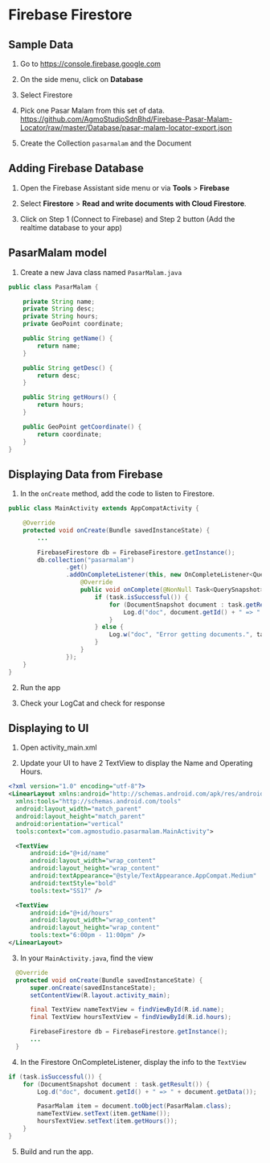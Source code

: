 # Firebase Firestore

## Sample Data

1. Go to https://console.firebase.google.com

2. On the side menu, click on **Database**

3. Select Firestore

4. Pick one Pasar Malam from this set of data. https://github.com/AgmoStudioSdnBhd/Firebase-Pasar-Malam-Locator/raw/master/Database/pasar-malam-locator-export.json

5. Create the Collection `pasarmalam` and the Document

## Adding Firebase Database

1. Open the Firebase Assistant side menu or via **Tools** > **Firebase**

2. Select **Firestore** > **Read and write documents with Cloud Firestore**.

3. Click on Step 1 (Connect to Firebase) and Step 2 button (Add the realtime database to your app)

## PasarMalam model

1. Create a new Java class named `PasarMalam.java`
  ```java
  public class PasarMalam {

      private String name;
      private String desc;
      private String hours;
      private GeoPoint coordinate;

      public String getName() {
          return name;
      }

      public String getDesc() {
          return desc;
      }

      public String getHours() {
          return hours;
      }

      public GeoPoint getCoordinate() {
          return coordinate;
      }
  }
  ```

## Displaying Data from Firebase

1. In the `onCreate` method, add the code to listen to Firestore.
  ```java
  public class MainActivity extends AppCompatActivity {

      @Override
      protected void onCreate(Bundle savedInstanceState) {
          ...

          FirebaseFirestore db = FirebaseFirestore.getInstance();
          db.collection("pasarmalam")
                  .get()
                  .addOnCompleteListener(this, new OnCompleteListener<QuerySnapshot>() {
                      @Override
                      public void onComplete(@NonNull Task<QuerySnapshot> task) {
                          if (task.isSuccessful()) {
                              for (DocumentSnapshot document : task.getResult()) {
                                  Log.d("doc", document.getId() + " => " + document.getData());
                              }
                          } else {
                              Log.w("doc", "Error getting documents.", task.getException());
                          }
                      }
                  });
      }
  }

  ```

2. Run the app

3. Check your LogCat and check for response

## Displaying to UI

1. Open activity_main.xml

2. Update your UI to have 2 TextView to display the Name and Operating Hours.

  ```xml
  <?xml version="1.0" encoding="utf-8"?>
<LinearLayout xmlns:android="http://schemas.android.com/apk/res/android"
    xmlns:tools="http://schemas.android.com/tools"
    android:layout_width="match_parent"
    android:layout_height="match_parent"
    android:orientation="vertical"
    tools:context="com.agmostudio.pasarmalam.MainActivity">

    <TextView
        android:id="@+id/name"
        android:layout_width="wrap_content"
        android:layout_height="wrap_content"
        android:textAppearance="@style/TextAppearance.AppCompat.Medium"
        android:textStyle="bold"
        tools:text="SS17" />

    <TextView
        android:id="@+id/hours"
        android:layout_width="wrap_content"
        android:layout_height="wrap_content"
        tools:text="6:00pm - 11:00pm" />
</LinearLayout>
  ```
3. In your `MainActivity.java`, find the view
  ```java
    @Override
    protected void onCreate(Bundle savedInstanceState) {
        super.onCreate(savedInstanceState);
        setContentView(R.layout.activity_main);

        final TextView nameTextView = findViewById(R.id.name);
        final TextView hoursTextView = findViewById(R.id.hours);

        FirebaseFirestore db = FirebaseFirestore.getInstance();
        ...
    }
  ```

4. In the Firestore OnCompleteListener, display the info to the `TextView`
  ```java
  if (task.isSuccessful()) {
      for (DocumentSnapshot document : task.getResult()) {
          Log.d("doc", document.getId() + " => " + document.getData());

          PasarMalam item = document.toObject(PasarMalam.class);
          nameTextView.setText(item.getName());
          hoursTextView.setText(item.getHours());
      }
  }
  ```

5. Build and run the app.
